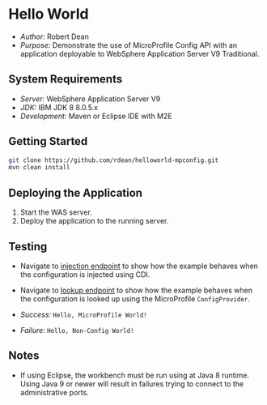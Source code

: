 # Hello World

* *Author:* Robert Dean
* *Purpose:* Demonstrate the use of MicroProfile Config API with an application deployable to WebSphere Application Server V9 Traditional.

## System Requirements

* *Server:* WebSphere Application Server V9
* *JDK:* IBM JDK 8 8.0.5.x
* *Development:* Maven or Eclipse IDE with M2E

## Getting Started

```bash
git clone https://github.com/rdean/helloworld-mpconfig.git
mvn clean install
``` 

## Deploying the Application

1. Start the WAS server.
1. Deploy the application to the running server.

## Testing

* Navigate to [injection endpoint](https://localhost:9443/hw/api/v1/greeting/injected) to show how the example behaves when the configuration is injected using CDI.
* Navigate to [lookup endpoint](https://localhost:9443/hw/api/v1/greeting/lookup) to show how the example behaves when the configuration is looked up using the MicroProfile `ConfigProvider`.

* *Success:* `Hello, MicroProfile World!`
* *Failure:* `Hello, Non-Config World!`

## Notes

* If using Eclipse, the workbench must be run using at Java 8 runtime.  Using Java 9 or newer will result in failures trying to connect to the administrative ports.

